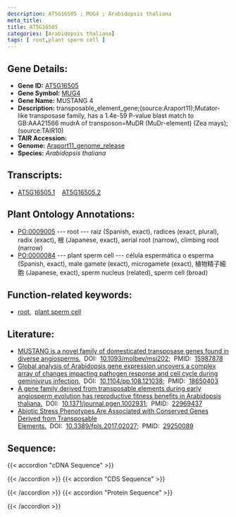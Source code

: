 ```yaml
---
description: AT5G16505 ; MUG4 ; Arabidopsis thaliana
meta_title:
title: AT5G16505
categories: [Arabidopsis thaliana]
tags: [ root,plant sperm cell ]
---
```


## Gene Details:
- **Gene ID:** [AT5G16505](https://www.arabidopsis.org/locus?name=AT5G16505)
- **Gene Symbol:** <u>MUG4</u>
- **Gene Name:** MUSTANG 4
- **Description:**   transposable_element_gene;(source:Araport11);Mutator-like transposase family, has a 1.4e-59 P-value blast match to GB:AAA21566 mudrA of transposon=MuDR (MuDr-element) (Zea mays);(source:TAIR10)
- **TAIR Accession:** 
- **Genome:** [Araport11_genome_release](https://www.arabidopsis.org/download/list?dir=Genes%2FAraport11_genome_release)
- **Species:** *Arabidopsis thaliana*

## Transcripts:
   -  [AT5G16505.1](https://www.arabidopsis.org/gene?name=AT5G16505.1)&nbsp;&nbsp;&nbsp;&nbsp;[AT5G16505.2](https://www.arabidopsis.org/gene?name=AT5G16505.2)
## Plant Ontology Annotations:
   - [PO:0009005](https://browser.planteome.org/amigo/term/PO:0009005)&nbsp;---&nbsp;root&nbsp;---&nbsp;raíz (Spanish, exact), radices (exact, plural), radix (exact), 根 (Japanese, exact), aerial root (narrow), climbing root (narrow)
   - [PO:0000084](https://browser.planteome.org/amigo/term/PO:0000084)&nbsp;---&nbsp;plant sperm cell&nbsp;---&nbsp;célula espermática o esperma (Spanish, exact), male gamete (exact), microgamete (exact), 植物精子細胞 (Japanese, exact), sperm nucleus (related), sperm cell (broad)
## Function-related keywords:
   - [root](/tags/root/),&nbsp;&nbsp;[plant sperm cell](/tags/plant-sperm-cell/)
## Literature:
   - [MUSTANG is a novel family of domesticated transposase genes found in diverse  angiosperms.](https://www.doi.org/10.1093/molbev/msi202)&nbsp;&nbsp;DOI:&nbsp;&nbsp;[10.1093/molbev/msi202](https://www.doi.org/10.1093/molbev/msi202);&nbsp;&nbsp;PMID:&nbsp;&nbsp;[15987878](https://pubmed.ncbi.nlm.nih.gov/15987878/)
   - [Global analysis of Arabidopsis gene expression uncovers a complex array of  changes impacting pathogen response and cell cycle during geminivirus infection.](https://www.doi.org/10.1104/pp.108.121038)&nbsp;&nbsp;DOI:&nbsp;&nbsp;[10.1104/pp.108.121038](https://www.doi.org/10.1104/pp.108.121038);&nbsp;&nbsp;PMID:&nbsp;&nbsp;[18650403](https://pubmed.ncbi.nlm.nih.gov/18650403/)
   - [A gene family derived from transposable elements during early angiosperm  evolution has reproductive fitness benefits in Arabidopsis thaliana.](https://www.doi.org/10.1371/journal.pgen.1002931)&nbsp;&nbsp;DOI:&nbsp;&nbsp;[10.1371/journal.pgen.1002931](https://www.doi.org/10.1371/journal.pgen.1002931);&nbsp;&nbsp;PMID:&nbsp;&nbsp;[22969437](https://pubmed.ncbi.nlm.nih.gov/22969437/)
   - [Abiotic Stress Phenotypes Are Associated with Conserved Genes Derived from  Transposable Elements.](https://www.doi.org/10.3389/fpls.2017.02027)&nbsp;&nbsp;DOI:&nbsp;&nbsp;[10.3389/fpls.2017.02027](https://www.doi.org/10.3389/fpls.2017.02027);&nbsp;&nbsp;PMID:&nbsp;&nbsp;[29250089](https://pubmed.ncbi.nlm.nih.gov/29250089/)
## Sequence:
{{< accordion "cDNA Sequence" >}}

{{< /accordion >}}
{{< accordion "CDS Sequence" >}}

{{< /accordion >}}
{{< accordion "Protein Sequence" >}}

{{< /accordion >}}
